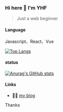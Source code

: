### Hi here 👋 I'm YHF 

> Just a web beginner

#### Language
Javascript、React、Vue

[![Top Langs](https://github-readme-stats.vercel.app/api/top-langs/?username=anuraghazra)](https://github.com/anuraghazra/github-readme-stats)

#### status

[![Anurag's GitHub stats](https://github-readme-stats.vercel.app/api?username=1315007322)](https://github.com/anuraghazra/github-readme-stats?theme=radical)

#### Links

- 👳‍♂️ [my blog](www.hblyan.com)


Thanks


<!--
**1315007322/1315007322** is a ✨ _special_ ✨ repository because its `README.md` (this file) appears on your GitHub profile.

Here are some ideas to get you started:

- 🔭 I’m currently working on ...
- 🌱 I’m currently learning ...
- 👯 I’m looking to collaborate on ...
- 🤔 I’m looking for help with ...
- 💬 Ask me about ...
- 📫 How to reach me: ...
- 😄 Pronouns: ...
- ⚡ Fun fact: ...
-->
